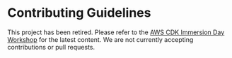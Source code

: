 # Contributing Guidelines

This project has been retired. Please refer to the 
[AWS CDK Immersion Day Workshop](https://catalog.us-east-1.prod.workshops.aws/workshops/10141411-0192-4021-afa8-2436f3c66bd8/en-US) 
for the latest content. We are not currently accepting contributions or pull
requests.